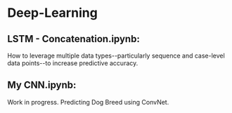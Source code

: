 # Deep-Learning

## LSTM - Concatenation.ipynb:
How to leverage multiple data types--particularly sequence and case-level data points--to increase predictive accuracy.

## My CNN.ipynb:
Work in progress. Predicting Dog Breed using ConvNet.


